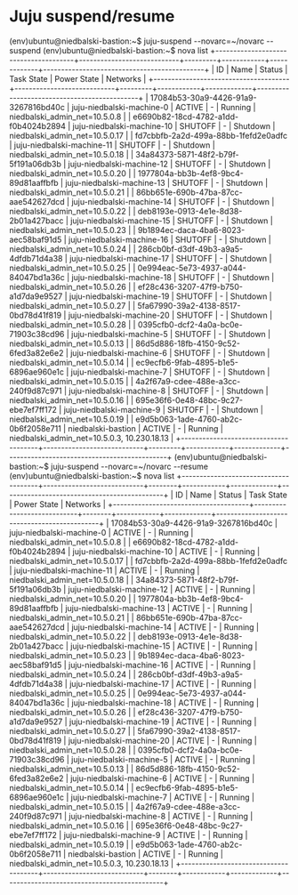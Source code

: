 Juju suspend/resume
===================


(env)ubuntu@niedbalski-bastion:~$ juju-suspend --novarc=~/novarc --suspend
(env)ubuntu@niedbalski-bastion:~$ nova list
+--------------------------------------+----------------------------+---------+------------+-------------+---------------------------------------------+
| ID                                   | Name                       | Status  | Task State | Power State | Networks                                    |
+--------------------------------------+----------------------------+---------+------------+-------------+---------------------------------------------+
| 17084b53-30a9-4426-91a9-3267816bd40c | juju-niedbalski-machine-0  | ACTIVE  | -          | Running     | niedbalski_admin_net=10.5.0.8               |
| e6690b82-18cd-4782-a1dd-f0b4024b2894 | juju-niedbalski-machine-10 | SHUTOFF | -          | Shutdown    | niedbalski_admin_net=10.5.0.17              |
| fd7cbbfb-2a2d-499a-88bb-1fefd2e0adfc | juju-niedbalski-machine-11 | SHUTOFF | -          | Shutdown    | niedbalski_admin_net=10.5.0.18              |
| 34a84373-5871-48f2-b79f-5f191a06db3b | juju-niedbalski-machine-12 | SHUTOFF | -          | Shutdown    | niedbalski_admin_net=10.5.0.20              |
| 1977804a-bb3b-4ef8-9bc4-89d81aaffbfb | juju-niedbalski-machine-13 | SHUTOFF | -          | Shutdown    | niedbalski_admin_net=10.5.0.21              |
| 86bb651e-690b-47ba-87cc-aae542627dcd | juju-niedbalski-machine-14 | SHUTOFF | -          | Shutdown    | niedbalski_admin_net=10.5.0.22              |
| deb8193e-0913-4e1e-8d38-2b01a427bacc | juju-niedbalski-machine-15 | SHUTOFF | -          | Shutdown    | niedbalski_admin_net=10.5.0.23              |
| 9b1894ec-daca-4ba6-8023-aec58baf91d5 | juju-niedbalski-machine-16 | SHUTOFF | -          | Shutdown    | niedbalski_admin_net=10.5.0.24              |
| 286cb0bf-d3df-49b3-a9a5-4dfdb71d4a38 | juju-niedbalski-machine-17 | SHUTOFF | -          | Shutdown    | niedbalski_admin_net=10.5.0.25              |
| 0e994eac-5e73-4937-a044-84047bd1a36c | juju-niedbalski-machine-18 | SHUTOFF | -          | Shutdown    | niedbalski_admin_net=10.5.0.26              |
| ef28c436-3207-47f9-b750-a1d7da9e9527 | juju-niedbalski-machine-19 | SHUTOFF | -          | Shutdown    | niedbalski_admin_net=10.5.0.27              |
| 5fa67990-39a2-4138-8517-0bd78d41f819 | juju-niedbalski-machine-20 | SHUTOFF | -          | Shutdown    | niedbalski_admin_net=10.5.0.28              |
| 0395cfb0-dcf2-4a0a-bc0e-71903c38cd96 | juju-niedbalski-machine-5  | SHUTOFF | -          | Shutdown    | niedbalski_admin_net=10.5.0.13              |
| 86d5d886-18fb-4150-9c52-6fed3a82e6e2 | juju-niedbalski-machine-6  | SHUTOFF | -          | Shutdown    | niedbalski_admin_net=10.5.0.14              |
| ec9ecfb6-9fab-4895-b1e5-6896ae960e1c | juju-niedbalski-machine-7  | SHUTOFF | -          | Shutdown    | niedbalski_admin_net=10.5.0.15              |
| 4a2f67a9-cdee-488e-a3cc-240f9d87c971 | juju-niedbalski-machine-8  | SHUTOFF | -          | Shutdown    | niedbalski_admin_net=10.5.0.16              |
| 695e36f6-0e48-48bc-9c27-ebe7ef7ff172 | juju-niedbalski-machine-9  | SHUTOFF | -          | Shutdown    | niedbalski_admin_net=10.5.0.19              |
| e9d5b063-1ade-4760-ab2c-0b6f2058e711 | niedbalski-bastion         | ACTIVE  | -          | Running     | niedbalski_admin_net=10.5.0.3, 10.230.18.13 |
+--------------------------------------+----------------------------+---------+------------+-------------+---------------------------------------------+
(env)ubuntu@niedbalski-bastion:~$ juju-suspend --novarc=~/novarc --resume
(env)ubuntu@niedbalski-bastion:~$ nova list
+--------------------------------------+----------------------------+--------+------------+-------------+---------------------------------------------+
| ID                                   | Name                       | Status | Task State | Power State | Networks                                    |
+--------------------------------------+----------------------------+--------+------------+-------------+---------------------------------------------+
| 17084b53-30a9-4426-91a9-3267816bd40c | juju-niedbalski-machine-0  | ACTIVE | -          | Running     | niedbalski_admin_net=10.5.0.8               |
| e6690b82-18cd-4782-a1dd-f0b4024b2894 | juju-niedbalski-machine-10 | ACTIVE | -          | Running     | niedbalski_admin_net=10.5.0.17              |
| fd7cbbfb-2a2d-499a-88bb-1fefd2e0adfc | juju-niedbalski-machine-11 | ACTIVE | -          | Running     | niedbalski_admin_net=10.5.0.18              |
| 34a84373-5871-48f2-b79f-5f191a06db3b | juju-niedbalski-machine-12 | ACTIVE | -          | Running     | niedbalski_admin_net=10.5.0.20              |
| 1977804a-bb3b-4ef8-9bc4-89d81aaffbfb | juju-niedbalski-machine-13 | ACTIVE | -          | Running     | niedbalski_admin_net=10.5.0.21              |
| 86bb651e-690b-47ba-87cc-aae542627dcd | juju-niedbalski-machine-14 | ACTIVE | -          | Running     | niedbalski_admin_net=10.5.0.22              |
| deb8193e-0913-4e1e-8d38-2b01a427bacc | juju-niedbalski-machine-15 | ACTIVE | -          | Running     | niedbalski_admin_net=10.5.0.23              |
| 9b1894ec-daca-4ba6-8023-aec58baf91d5 | juju-niedbalski-machine-16 | ACTIVE | -          | Running     | niedbalski_admin_net=10.5.0.24              |
| 286cb0bf-d3df-49b3-a9a5-4dfdb71d4a38 | juju-niedbalski-machine-17 | ACTIVE | -          | Running     | niedbalski_admin_net=10.5.0.25              |
| 0e994eac-5e73-4937-a044-84047bd1a36c | juju-niedbalski-machine-18 | ACTIVE | -          | Running     | niedbalski_admin_net=10.5.0.26              |
| ef28c436-3207-47f9-b750-a1d7da9e9527 | juju-niedbalski-machine-19 | ACTIVE | -          | Running     | niedbalski_admin_net=10.5.0.27              |
| 5fa67990-39a2-4138-8517-0bd78d41f819 | juju-niedbalski-machine-20 | ACTIVE | -          | Running     | niedbalski_admin_net=10.5.0.28              |
| 0395cfb0-dcf2-4a0a-bc0e-71903c38cd96 | juju-niedbalski-machine-5  | ACTIVE | -          | Running     | niedbalski_admin_net=10.5.0.13              |
| 86d5d886-18fb-4150-9c52-6fed3a82e6e2 | juju-niedbalski-machine-6  | ACTIVE | -          | Running     | niedbalski_admin_net=10.5.0.14              |
| ec9ecfb6-9fab-4895-b1e5-6896ae960e1c | juju-niedbalski-machine-7  | ACTIVE | -          | Running     | niedbalski_admin_net=10.5.0.15              |
| 4a2f67a9-cdee-488e-a3cc-240f9d87c971 | juju-niedbalski-machine-8  | ACTIVE | -          | Running     | niedbalski_admin_net=10.5.0.16              |
| 695e36f6-0e48-48bc-9c27-ebe7ef7ff172 | juju-niedbalski-machine-9  | ACTIVE | -          | Running     | niedbalski_admin_net=10.5.0.19              |
| e9d5b063-1ade-4760-ab2c-0b6f2058e711 | niedbalski-bastion         | ACTIVE | -          | Running     | niedbalski_admin_net=10.5.0.3, 10.230.18.13 |
+--------------------------------------+----------------------------+--------+------------+-------------+---------------------------------------------+

